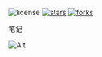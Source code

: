 ![license](https://img.shields.io/packagist/l/doctrine/orm.svg)
[![stars](https://img.shields.io/github/stars/luvx21/doc.svg?style=flat&label=Star)](https://github.com/luvx21/doc/stargazers)
[![forks](https://img.shields.io/github/forks/luvx21/doc.svg?style=flat&label=Fork)](https://github.com/luvx21/doc/fork)

笔记

![Alt](https://repobeats.axiom.co/api/embed/b8ad1a734e461d4c4f078f4c0cfc81c2d3a2e621.svg "Repobeats analytics image")
